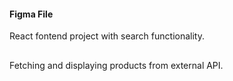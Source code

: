 #### Figma File
React fontend project with search functionality.

##
Fetching and displaying products from external API.
